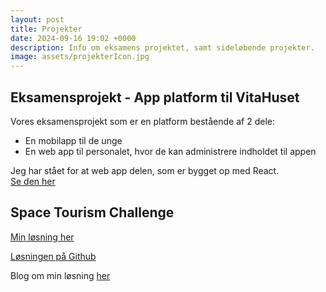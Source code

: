 ```yaml
---
layout: post
title: Projekter
date: 2024-09-16 19:02 +0000
description: Info om eksamens projektet, samt sideløbende projekter.
image: assets/projekterIcon.jpg
---
```


## Eksamensprojekt - App platform til VitaHuset
Vores eksamensprojekt som er en platform bestående af 2 dele:
- En mobilapp til de unge
- En web app til personalet, hvor de kan administrere indholdet til appen

Jeg har stået for at web app delen, som er bygget op med React.  
[Se den her](https://vitaweb-9cdd3.web.app/)


## Space Tourism Challenge
[Min løsning her](https://space-gaffen.netlify.app/home)

[Løsningen på Github](https://github.com/Gaffen87/space-tourism)

Blog om min løsning [her](../space-tourism)
